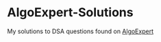 # AlgoExpert-Solutions
My solutions to DSA questions found on [AlgoExpert](https://www.algoexpert.io/questions)

